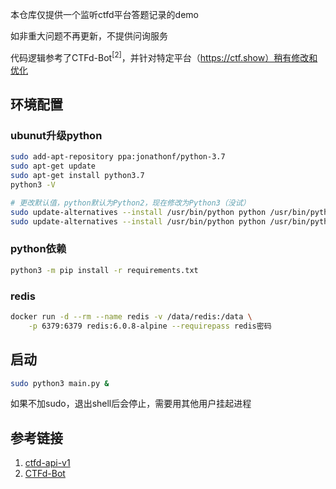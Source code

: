 本仓库仅提供一个监听ctfd平台答题记录的demo

如非重大问题不再更新，不提供问询服务

代码逻辑参考了CTFd-Bot<sup>[2]</sup>，并针对特定平台（https://ctf.show）稍有修改和优化

## 环境配置

### ubunut升级python

```bash
sudo add-apt-repository ppa:jonathonf/python-3.7
sudo apt-get update
sudo apt-get install python3.7
python3 -V

# 更改默认值，python默认为Python2，现在修改为Python3（没试）
sudo update-alternatives --install /usr/bin/python python /usr/bin/python2 100
sudo update-alternatives --install /usr/bin/python python /usr/bin/python3 150
```

### python依赖

```bash
python3 -m pip install -r requirements.txt
```

### redis

```bash
docker run -d --rm --name redis -v /data/redis:/data \
    -p 6379:6379 redis:6.0.8-alpine --requirepass redis密码
```

## 启动

```bash
sudo python3 main.py &
```

如果不加sudo，退出shell后会停止，需要用其他用户挂起进程

## 参考链接

1. [ctfd-api-v1](https://github.com/CTFd/CTFd/blob/master/CTFd/api/__init__.py)
2. [CTFd-Bot](https://github.com/forever404/CTFd-Bot/blob/master/bot.py)
